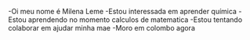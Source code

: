 -Oi meu nome é Milena Leme
-Estou interessada em aprender química 
-Estou aprendendo no momento calculos de matematica
-Estou tentando colaborar em ajudar minha mae
-Moro em colombo agora 

